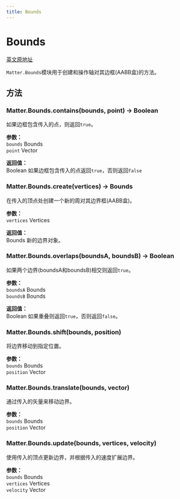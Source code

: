 ```yaml
---
title: Bounds
---
```


# Bounds

[英文原地址](https://brm.io/matter-js/docs/classes/Bounds.html)

`Matter.Bounds`模块用于创建和操作轴对其边框(AABB盒)的方法。

## 方法

### Matter.Bounds.contains(bounds, point) → Boolean 

如果边框包含传入的点，则返回`true`。

**参数：**   
`bounds` Bounds    
`point` Vector   

**返回值：**   
Boolean 如果边框包含传入的点返回`true`，否则返回`false`

### Matter.Bounds.create(vertices) → Bounds

在传入的顶点处创建一个新的周对其边界框(AABB盒)。

**参数：**   
`vertices` Vertices    

**返回值：**   
Bounds 新的边界对象。

### Matter.Bounds.overlaps(boundsA, boundsB) → Boolean

如果两个边界(boundsA和boundsB)相交则返回`true`。

**参数：**   
`boundsA` Bounds   
`boundsB` Bounds

**返回值：**  
Boolean  如果重叠则返回`true`，否则返回`false`。

### Matter.Bounds.shift(bounds, position)   

将边界移动到指定位置。

**参数：**   
`bounds` Bounds    
`position` Vector   


### Matter.Bounds.translate(bounds, vector)   

通过传入的矢量来移动边界。

**参数：**   
`bounds` Bounds    
`position` Vector 

### Matter.Bounds.update(bounds, vertices, velocity)

使用传入的顶点更新边界，并根据传入的速度扩展边界。

**参数：**   
`bounds` Bounds    
`vertices`  Vertices   
`velocity`  Vector























